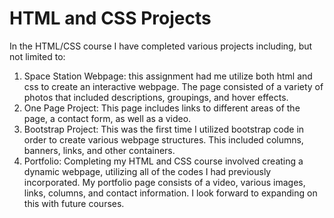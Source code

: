 # HTML and CSS Projects
 In the HTML/CSS course I have completed various projects including, but not limited to:
 1. Space Station Webpage: this assignment had me utilize both html and css to create an interactive webpage. The page consisted of a variety of photos that included descriptions, groupings, and hover effects.
 2. One Page Project: This page includes links to different areas of the page, a contact form, as well as a video.
 3. Bootstrap Project: This was the first time I utilized bootstrap code in order to create various webpage structures. This included columns, banners, links, and other containers.
 4. Portfolio: Completing my HTML and CSS course involved creating a
 dynamic webpage, utilizing all of the codes I had previously incorporated. My portfolio page consists of a video, various images, links, columns, and contact information. I look forward to expanding on this with future courses. 